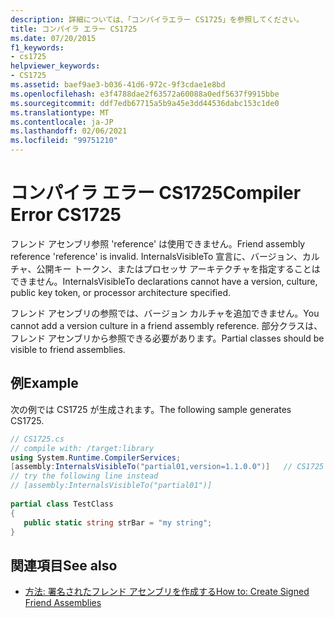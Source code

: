 ```yaml
---
description: 詳細については、「コンパイラエラー CS1725」を参照してください。
title: コンパイラ エラー CS1725
ms.date: 07/20/2015
f1_keywords:
- cs1725
helpviewer_keywords:
- CS1725
ms.assetid: baef9ae3-b036-41d6-972c-9f3cdae1e8bd
ms.openlocfilehash: e3f4788dae2f63572a60088a0edf5637f9915bbe
ms.sourcegitcommit: ddf7edb67715a5b9a45e3dd44536dabc153c1de0
ms.translationtype: MT
ms.contentlocale: ja-JP
ms.lasthandoff: 02/06/2021
ms.locfileid: "99751210"
---
```

# <a name="compiler-error-cs1725"></a><span data-ttu-id="59484-103">コンパイラ エラー CS1725</span><span class="sxs-lookup"><span data-stu-id="59484-103">Compiler Error CS1725</span></span>

<span data-ttu-id="59484-104">フレンド アセンブリ参照 'reference' は使用できません。</span><span class="sxs-lookup"><span data-stu-id="59484-104">Friend assembly reference 'reference' is invalid.</span></span> <span data-ttu-id="59484-105">InternalsVisibleTo 宣言に、バージョン、カルチャ、公開キー トークン、またはプロセッサ アーキテクチャを指定することはできません。</span><span class="sxs-lookup"><span data-stu-id="59484-105">InternalsVisibleTo declarations cannot have a version, culture, public key token, or processor architecture specified.</span></span>  
  
 <span data-ttu-id="59484-106">フレンド アセンブリの参照では、バージョン カルチャを追加できません。</span><span class="sxs-lookup"><span data-stu-id="59484-106">You cannot add a version culture in a friend assembly reference.</span></span> <span data-ttu-id="59484-107">部分クラスは、フレンド アセンブリから参照できる必要があります。</span><span class="sxs-lookup"><span data-stu-id="59484-107">Partial classes should be visible to friend assemblies.</span></span>  
  
## <a name="example"></a><span data-ttu-id="59484-108">例</span><span class="sxs-lookup"><span data-stu-id="59484-108">Example</span></span>  

 <span data-ttu-id="59484-109">次の例では CS1725 が生成されます。</span><span class="sxs-lookup"><span data-stu-id="59484-109">The following sample generates CS1725.</span></span>  
  
```csharp  
// CS1725.cs  
// compile with: /target:library  
using System.Runtime.CompilerServices;  
[assembly:InternalsVisibleTo("partial01,version=1.1.0.0")]   // CS1725  
// try the following line instead  
// [assembly:InternalsVisibleTo("partial01")]  
  
partial class TestClass
{  
   public static string strBar = "my string";  
}  
```  
  
## <a name="see-also"></a><span data-ttu-id="59484-110">関連項目</span><span class="sxs-lookup"><span data-stu-id="59484-110">See also</span></span>

- [<span data-ttu-id="59484-111">方法: 署名されたフレンド アセンブリを作成する</span><span class="sxs-lookup"><span data-stu-id="59484-111">How to: Create Signed Friend Assemblies</span></span>](../../standard/assembly/create-signed-friend.md)
